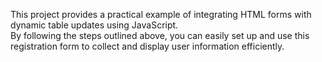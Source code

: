 This project provides a practical example of integrating HTML forms with dynamic table updates using JavaScript.<br>
By following the steps outlined above, you can easily set up and use this registration form to collect and display user information efficiently.
